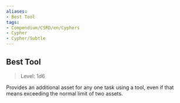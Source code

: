 ```yaml
---
aliases:
- Best Tool
tags:
- Compendium/CSRD/en/Cyphers
- Cypher
- Cypher/Subtle
---
```


  
## Best Tool  
>Level: 1d6  
  
Provides an additional asset for any one task using a tool, even if that means exceeding the normal limit of two assets.
